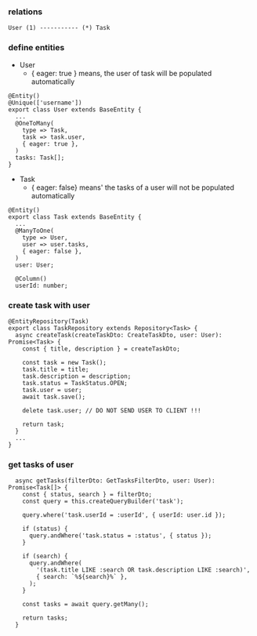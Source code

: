 ### relations
```
User (1) ----------- (*) Task
```

### define entities
- User
  - { eager: true } means, the user of task will be populated automatically
```
@Entity()
@Unique(['username'])
export class User extends BaseEntity {
  ...
  @OneToMany(
    type => Task,
    task => task.user,
    { eager: true },
  )
  tasks: Task[];
}
```
- Task
  - { eager: false} means' the tasks of a user will not be populated automatically
```
@Entity()
export class Task extends BaseEntity {
  ...
  @ManyToOne(
    type => User,
    user => user.tasks,
    { eager: false },
  )
  user: User;

  @Column()
  userId: number;
```

### create task with user
```
@EntityRepository(Task)
export class TaskRepository extends Repository<Task> {
  async createTask(createTaskDto: CreateTaskDto, user: User): Promise<Task> {
    const { title, description } = createTaskDto;

    const task = new Task();
    task.title = title;
    task.description = description;
    task.status = TaskStatus.OPEN;
    task.user = user;
    await task.save();

    delete task.user; // DO NOT SEND USER TO CLIENT !!!

    return task;
  }
  ...
}
```

### get tasks of user
```
  async getTasks(filterDto: GetTasksFilterDto, user: User): Promise<Task[]> {
    const { status, search } = filterDto;
    const query = this.createQueryBuilder('task');

    query.where('task.userId = :userId', { userId: user.id });

    if (status) {
      query.andWhere('task.status = :status', { status });
    }

    if (search) {
      query.andWhere(
        '(task.title LIKE :search OR task.description LIKE :search)',
        { search: `%${search}%` },
      );
    }

    const tasks = await query.getMany();

    return tasks;
  }
```